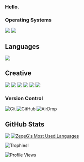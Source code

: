 ### Hello.

 ### Operating Systems  
 
 ![](https://img.shields.io/badge/MacOS-000000?logo=apple&logoColor=white&style=for-the-badge)
 ![](https://img.shields.io/badge/iOS-000000?logo=ios&logoColor=white&style=for-the-badge)

## Languages

<img src="https://img.shields.io/badge/swift-%23FA7343.svg?&style=for-the-badge&logo=swift&logoColor=white"/>

## Creative

<img src="https://img.shields.io/badge/adobe%20-%23FF0000.svg?&style=for-the-badge&logo=adobe&logoColor=white"/>
<img src="https://img.shields.io/badge/adobe%20xd%20-%23FF26BE.svg?&style=for-the-badge&logo=adobe%20xd&logoColor=white"/>
<img src="https://img.shields.io/badge/adobe%20photoshop%20-%2331A8FF.svg?&style=for-the-badge&logo=adobe%20photoshop&logoColor=white"/>
<img src="https://img.shields.io/badge/adobe%20illustrator%20-%23FF9A00.svg?&style=for-the-badge&logo=adobe%20illustrator&logoColor=white"/>
<img src="https://img.shields.io/badge/Cinema 4D-000000?style=for-the-badge&logo=Cinema-4D"/>
<img src="https://img.shields.io/badge/Xcode-000000?style=for-the-badge&logo=xcode"/>
 
 ### Version Control
 
 ![Git](https://img.shields.io/badge/git%20-%23F05033.svg?&style=for-the-badge&logo=git&logoColor=white)
 ![GitHub](https://img.shields.io/badge/github%20-%23121011.svg?&style=for-the-badge&logo=github&logoColor=white)
 ![AirDrop](https://img.shields.io/badge/Airdrop-000000?style=for-the-badge&logo=apple)

## GitHub Stats

<img src="https://github-readme-stats.vercel.app/api?username=ZeqeG&theme=dark&show_icons=true&line_height=40" align="left" />

[![ZeqeG's Most Used Languages](https://github-readme-stats.vercel.app/api/top-langs/?username=ZeqeG&theme=dark&hide_langs_below=4)](https://github.com/anuraghazra/github-readme-stats/)

![Trophies!](https://github-profile-trophy.vercel.app/?username=ZeqeG&theme=onedark&row=1&column=7)

![Profile Views](https://komarev.com/ghpvc/?username=ZeqeG)
